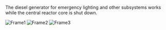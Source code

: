 The diesel generator for emergency lighting and other subsystems works while the central reactor core is shut down.

![Frame1](https://user-images.githubusercontent.com/105137450/187082082-97443f27-b382-4647-8063-3192515cade7.png)
![Frame2](https://user-images.githubusercontent.com/105137450/187082084-ffb13f36-c454-427f-9c1e-ae44bdf26e71.png)
![Frame3](https://user-images.githubusercontent.com/105137450/187082087-e8845781-6934-4ed2-a0df-625933f90556.png)
